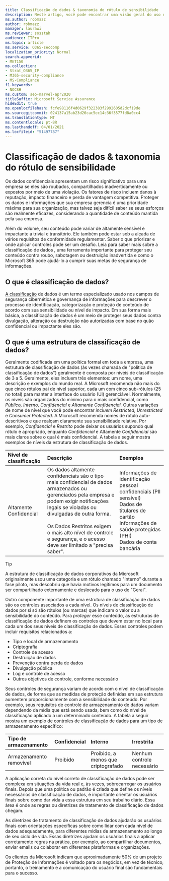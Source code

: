 ```yaml
---
title: Classificação de dados & taxonomia do rótulo de sensibilidade
description: Neste artigo, você pode encontrar uma visão geral do uso da classificação de dados & taxonomia de rótulo de sensibilidade com o Microsoft 365.
ms.author: robmazz
author: robmazz
manager: laurawi
ms.reviewer: sosstah
audience: ITPro
ms.topic: article
ms.service: O365-seccomp
localization_priority: Normal
search.appverid:
- MET150
ms.collection:
- Strat_O365_IP
- M365-security-compliance
- MS-Compliance
f1.keywords:
- NOCSH
ms.custom: seo-marvel-apr2020
titleSuffix: Microsoft Service Assurance
hideEdit: true
ms.openlocfilehash: fcfe98116f4d0629f322383f2992605d2dcf19de
ms.sourcegitcommit: 024137a15ab23d26cac5ec14c36f3577fd8a0cc4
ms.translationtype: MT
ms.contentlocale: pt-BR
ms.lasthandoff: 04/01/2021
ms.locfileid: "51497787"
---
```

# <a name="data-classification--sensitivity-label-taxonomy"></a>Classificação de dados & taxonomia do rótulo de sensibilidade

Os dados confidenciais apresentam um risco significativo para uma empresa se eles são roubados, compartilhados inadvertidamente ou expostos por meio de uma violação. Os fatores de risco incluem danos à reputação, impacto financeiro e perda de vantagem competitiva. Proteger os dados e informações que sua empresa gerencia é uma prioridade máxima para sua organização, mas talvez seja difícil saber se seus esforços são realmente eficazes, considerando a quantidade de conteúdo mantida pela sua empresa.

Além do volume, seu conteúdo pode variar de altamente sensível e impactante a trivial e transitório. Ele também pode estar sob a alçada de vários requisitos de conformidade regulamentar. Saber o que priorizar e onde aplicar controles pode ser um desafio. Leia para saber mais sobre a classificação de dados *,* uma ferramenta importante para proteger seu conteúdo contra roubo, sabotagem ou destruição inadvertida e como o Microsoft 365 pode ajudá-lo a cumprir suas metas de segurança de informações.

## <a name="what-is-data-classification"></a>O que é classificação de dados?

[A classificação](/microsoft-365/compliance/data-classification-overview) de dados é um termo especializado usado nos campos de segurança cibernética e governança de informações para descrever o processo de identificação, categorização e proteção de conteúdo de acordo com sua sensibilidade ou nível de impacto. Em sua forma mais básica, a classificação de dados é um meio de proteger seus dados contra divulgação, alteração ou destruição não autorizadas com base no quão confidencial ou impactante eles são.

## <a name="what-is-a-data-classification-framework"></a>O que é uma estrutura de classificação de dados?

Geralmente codificada em uma política formal em toda a empresa, uma estrutura de classificação de dados (às vezes chamada de "política de classificação de dados") geralmente é composta por níveis de classificação de 3 a 5. Geralmente, eles incluem três elementos: um nome, uma descrição e exemplos do mundo real. A Microsoft recomenda não mais do que cinco rótulos pai de nível superior, cada um com cinco sub-rótulos (25 no total) para manter a interface do usuário (UI) gerenciável. Normalmente, os níveis são organizados do mínimo para o mais confidencial, como *Público,* *Interno,* *Confidencial* e *Altamente* 
 *Confidencial.* Outras variações de nome de nível que você pode encontrar *incluem Restricted,* *Unrestricted* e *Consumer Protected*. A Microsoft recomenda nomes de rótulo auto-descritivos e que realçam claramente sua sensibilidade relativa. Por exemplo, *Confidencial* e *Restrito* pode deixar os usuários supondo qual rótulo é apropriado, enquanto *Confidencial* e Altamente *Confidencial* são mais claros sobre o qual é mais confidencial. A tabela a seguir mostra exemplos de níveis da estrutura de classificação de dados.

|**Nível de classificação**|**Descrição**|**Exemplos**|
|:-----------------------|:--------------|:-----------|
| Altamente Confidencial | Os dados altamente confidenciais são o tipo mais confidencial de dados armazenados ou gerenciados pela empresa e podem exigir notificações legais se violadas ou divulgadas de outra forma. <br><br> Os Dados Restritos exigem o mais alto nível de controle e segurança, e o acesso deve ser limitado a "precisa saber". | Informações de identificação pessoal confidenciais (PII sensível) <br> Dados de titulares de cartão <br> Informações de saúde protegidas (PHI) <br> Dados de conta bancária |

>[!TIP]
>A estrutura de classificação de dados corporativos da Microsoft originalmente usou uma categoria e um rótulo chamado "Interno" durante a fase piloto, mas descobriu que havia motivos legítimos para um documento ser compartilhado externamente e deslocado para o uso de "Geral".

Outro componente importante de uma estrutura de classificação de dados são os controles associados a cada nível. Os níveis de classificação de dados por si só são rótulos (ou marcas) que indicam o valor ou a sensibilidade do conteúdo. Para *proteger* esse conteúdo, as estruturas de classificação de dados definem os controles que devem estar no local para cada um dos seus níveis de classificação de dados. Esses controles podem incluir requisitos relacionados a:

- Tipo e local de armazenamento
- Criptografia
- Controle de acesso
- Destruição de dados
- Prevenção contra perda de dados
- Divulgação pública
- Log e controle de acesso
- Outros objetivos de controle, conforme necessário

Seus controles de segurança variam de acordo com o nível de classificação de dados, de forma que as medidas de proteção definidas em sua estrutura aumentem proporcionalmente com a sensibilidade do conteúdo. Por exemplo, seus requisitos de controle de armazenamento de dados variam dependendo da mídia que está sendo usada, bem como do nível de classificação aplicado a um determinado conteúdo. A tabela a seguir mostra um exemplo de controles de classificação de dados para um tipo de armazenamento específico:

|**Tipo de armazenamento**|**Confidencial**|**Interno**|**Irrestrita**|
|:---------------|:---------------|:-----------|:---------------|
| Armazenamento removível | Proibido | Proibido, a menos que criptografado | Nenhum controle necessário |

A aplicação correta do nível correto de classificação de dados pode ser complexa em situações da vida real e, às vezes, sobrecarregar os usuários finais. Depois que uma política ou padrão é criada que define os níveis necessários de classificação de dados, é importante orientar os usuários finais sobre como dar vida a essa estrutura em seu trabalho diário. Essa área é onde as regras ou diretrizes de tratamento de classificação de dados chegam.

As diretrizes de tratamento de classificação de dados ajudarão os usuários finais com orientações específicas sobre como lidar com cada nível de dados adequadamente, para diferentes mídias de armazenamento ao longo de seu ciclo de vida. Essas diretrizes ajudam os usuários finais a aplicar corretamente regras na prática, por exemplo, ao compartilhar documentos, enviar emails ou colaborar em diferentes plataformas e organizações.

Os clientes da Microsoft indicam que aproximadamente 50% de um projeto de Proteção de Informações é voltado para os negócios, em vez de técnico, portanto, o treinamento e a comunicação do usuário final são fundamentais para o sucesso.
